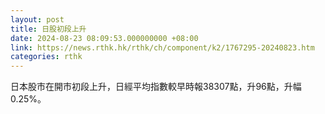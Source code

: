 ```yaml
---
layout: post
title: 日股初段上升
date: 2024-08-23 08:09:53.000000000 +08:00
link: https://news.rthk.hk/rthk/ch/component/k2/1767295-20240823.htm
categories: rthk
---
```


日本股市在開市初段上升，日經平均指數較早時報38307點，升96點，升幅0.25%。
